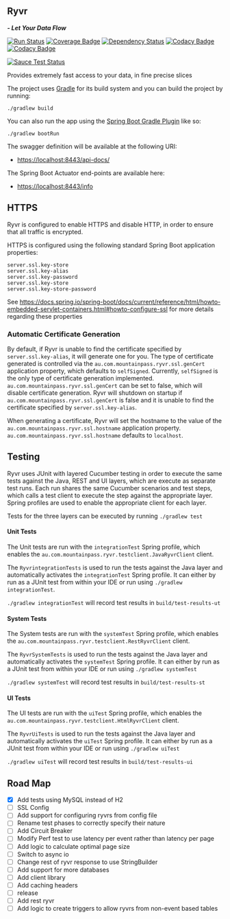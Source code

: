 ## Ryvr 
_**- Let Your Data Flow**_

[![Run Status](https://api.shippable.com/projects/58eb44005a50220700d2d0c1/badge?branch=master)](https://app.shippable.com/github/mountain-pass/ryvr)
[![Coverage Badge](https://api.shippable.com/projects/58eb44005a50220700d2d0c1/coverageBadge?branch=master)](https://app.shippable.com/github/mountain-pass/ryvr)
[![Dependency Status](https://www.versioneye.com/user/projects/58ee953c0f9f35004e5c4bf2/badge.svg?style=flat-round)](https://www.versioneye.com/user/projects/58ee953c0f9f35004e5c4bf2)
[![Codacy Badge](https://api.codacy.com/project/badge/Grade/7785f1049bd045dda89fcfff65bff3da)](https://www.codacy.com/app/mountain-pass/ryvr?utm_source=github.com&amp;utm_medium=referral&amp;utm_content=mountain-pass/ryvr&amp;utm_campaign=Badge_Grade)
[![Codacy Badge](https://api.codacy.com/project/badge/Coverage/7785f1049bd045dda89fcfff65bff3da)](https://www.codacy.com/app/mountain-pass/ryvr?utm_source=github.com&amp;utm_medium=referral&amp;utm_content=mountain-pass/ryvr&amp;utm_campaign=Badge_Coverage)

[![Sauce Test Status](https://saucelabs.com/browser-matrix/tompahoward.svg)](https://saucelabs.com/u/tompahoward)

Provides extremely fast access to your data, in fine precise slices

The project uses [Gradle](https://gradle.org/) for its build system and you can build the project by running:

    ./gradlew build

You can also run the app using the [Spring Boot Gradle Plugin](http://docs.spring.io/spring-boot/docs/current/reference/html/build-tool-plugins-gradle-plugin.html) like so: 

    ./gradlew bootRun

The swagger definition will be available at the following URI:

 - [https://localhost:8443/api-docs/](http://localhost:8443/api-docs/)

The Spring Boot Actuator end-points are available here:

- [https://localhost:8443/info](http://localhost:8443/info)

## HTTPS

Ryvr is configured to enable HTTPS and disable HTTP, in order to ensure that all traffic is encrypted.

HTTPS is configured using the following standard Spring Boot application properties:

    server.ssl.key-store
    server.ssl.key-alias
    server.ssl.key-password
    server.ssl.key-store
    server.ssl.key-store-password

See https://docs.spring.io/spring-boot/docs/current/reference/html/howto-embedded-servlet-containers.html#howto-configure-ssl for more details regarding these properties

### Automatic Certificate Generation

By default, if Ryvr is unable to find the certificate specified by `server.ssl.key-alias`, it will generate one for you. The type of certificate generated is controlled via the `au.com.mountainpass.ryvr.ssl.genCert` application property, which defaults to `selfSigned`. Currently, `selfSigned` is the only type of certificate generation implemented. `au.com.mountainpass.ryvr.ssl.genCert` can be set to false, which will disable certificate generation. Ryvr will shutdown on startup if `au.com.mountainpass.ryvr.ssl.genCert` is false and it is unable to find the certificate specified by `server.ssl.key-alias`.

When generating a certificate, Ryvr will set the hostname to the value of the `au.com.mountainpass.ryvr.ssl.hostname` application property. `au.com.mountainpass.ryvr.ssl.hostname` defaults to `localhost`.


## Testing

Ryvr uses JUnit with layered Cucumber testing in order to execute the same tests against the Java, REST and UI layers, which
are execute as separate test runs. Each run shares the same Cucumber scenarios and test steps, which calls a test 
client to execute the step against the appropriate layer. Spring profiles are used to enable the appropriate client
for each layer.

Tests for the three layers can be executed by running `./gradlew test`

#### Unit Tests

The Unit tests are run with the `integrationTest` Spring profile, which enables the
`au.com.mountainpass.ryvr.testclient.JavaRyvrClient` client.

The `RyvrintegrationTests` is used to run the tests against the Java layer and automatically activates the `integrationTest` Spring
profile. It can either by run as a JUnit test from within your IDE or run using `./gradlew integrationTest`.

`./gradlew integrationTest` will record test results in `build/test-results-ut`

#### System Tests

The System tests are run with the `systemTest` Spring profile, which enables the
`au.com.mountainpass.ryvr.testclient.RestRyvrClient` client.

The `RyvrSystemTests` is used to run the tests against the Java layer and automatically activates the `systemTest` Spring
profile. It can either by run as a JUnit test from within your IDE or run using `./gradlew systemTest`

`./gradlew systemTest` will record test results in `build/test-results-st`

#### UI Tests

The UI tests are run with the `uiTest` Spring profile, which enables the
`au.com.mountainpass.ryvr.testclient.HtmlRyvrClient` client.

The `RyvrUiTests` is used to run the tests against the Java layer and automatically activates the `uiTest` Spring
profile. It can either by run as a JUnit test from within your IDE or run using `./gradlew uiTest`

`./gradlew uiTest` will record test results in `build/test-results-ui`


## Road Map

 - [X] Add tests using MySQL instead of H2
 - [ ] SSL Config
 - [ ] Add support for configuring ryvrs from config file
 - [ ] Rename test phases to correctly specify their nature
 - [ ] Add Circuit Breaker
 - [ ] Modify Perf test to use latency per event rather than latency per page
 - [ ] Add logic to calculate optimal page size
 - [ ] Switch to async io
 - [ ] Change rest of ryvr response to use StringBuilder
 - [ ] Add support for more databases
 - [ ] Add client library
 - [ ] Add caching headers
 - [ ] release
 - [ ] Add rest ryvr
 - [ ] Add logic to create triggers to allow ryvrs from non-event based tables

